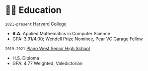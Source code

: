 # 👨‍🎓 Education
`2021-present` [Harvard College](https://college.harvard.edu/)
- **B.A.** Applied Mathematics in Computer Science
- GPA: 3.91/4.00; Wendell Prize Nominee, Pear VC Garage Fellow

`2019-2021` [Plano West Senior High School](https://www.pisd.edu/site/default.aspx?PageType=3&DomainID=293&ModuleInstanceID=4433&ViewID=6446EE88-D30C-497E-9316-3F8874B3E108&RenderLoc=0&FlexDataID=98016&PageID=1722)
- H.S. Diploma
- GPA: 4.77 Weighted, Valedictorian